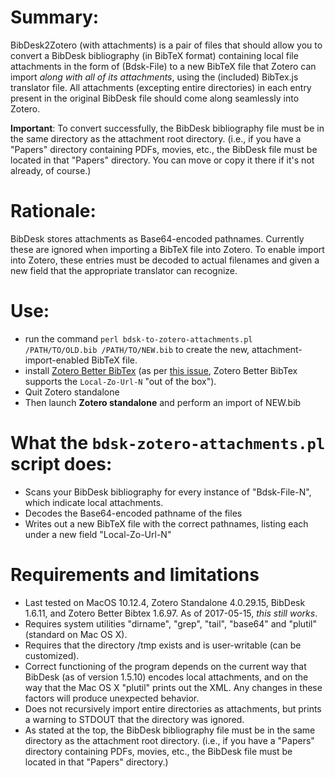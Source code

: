 # Summary:

BibDesk2Zotero (with attachments) is a pair of files that should allow you to convert a BibDesk
bibliography (in BibTeX format) containing local file attachments in the form of
(Bdsk-File) to a new BibTeX file that Zotero can import *along with 
all of its attachments*, using the (included)
BibTex.js translator file. All attachments (excepting entire directories) in each entry present in the original BibDesk file should come along seamlessly into Zotero.

**Important**: To convert successfully, the BibDesk bibliography file must be in the same directory as the attachment root directory.
(i.e., if you have a "Papers" directory containing PDFs, movies, etc., the BibDesk file must be located in that
"Papers" directory. You can move or copy it there if it's not already, of course.)

# Rationale:

BibDesk stores attachments as Base64-encoded pathnames. Currently these
are ignored when importing a BibTeX file into Zotero. To enable import
into Zotero, these entries must be decoded to actual filenames and given
a new field that the appropriate translator can recognize.

# Use: 
   
- run the command `perl bdsk-to-zotero-attachments.pl /PATH/TO/OLD.bib /PATH/TO/NEW.bib` to create the new, attachment-import-enabled BibTeX file.    
- install [Zotero Better BibTex](https://github.com/retorquere/zotero-better-bibtex) (as per [this issue](https://github.com/retorquere/zotero-better-bibtex/issues/667), Zotero Better BibTex supports the `Local-Zo-Url-N` "out of the box").
- Quit Zotero standalone
- Then launch **Zotero standalone** and perform an import of NEW.bib 
    
# What the `bdsk-zotero-attachments.pl` script does:

- Scans your BibDesk bibliography for every instance of
    "Bdsk-File-N", which indicate local attachments.
- Decodes the Base64-encoded pathname of the files
- Writes out a new BibTeX file with the correct pathnames, listing
    each under a new field "Local-Zo-Url-N"
    
    
# Requirements and limitations

- Last tested on MacOS 10.12.4, Zotero Standalone 4.0.29.15, BibDesk 1.6.11, and Zotero Better Bibtex 1.6.97. As of 2017-05-15, *this still works*.
- Requires system utilities "dirname", "grep", "tail", "base64" and "plutil" (standard on
Mac OS X).
- Requires that the directory /tmp exists and is user-writable (can be
    customized).
- Correct functioning of the program depends on the current way
    that BibDesk (as of version 1.5.10) encodes local attachments, and
    on the way that the Mac OS X "plutil" prints out the XML. Any
    changes in these factors will produce unexpected behavior.
- Does not recursively import entire directories as attachments, but prints a warning to STDOUT that the directory was ignored.
- As stated at the top, the BibDesk bibliography file must be in the same directory as the attachment root directory. (i.e., if you have a "Papers" directory containing PDFs, movies, etc., the BibDesk file must be located in that "Papers" directory.)
